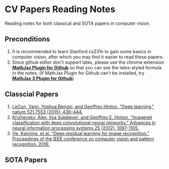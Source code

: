 # CV Papers Reading Notes
Reading notes for both classical and SOTA papers in computer vision.
## Preconditions
1. It is recommended to learn Stanford cs231n to gain some basics in computer vision, after which you may find it easier to read these papers.
2. Since github editor don't support latex, please use the chrome extension [**MathJax Plugin for Github**](https://chrome.google.com/webstore/detail/mathjax-plugin-for-github/ioemnmodlmafdkllaclgeombjnmnbima) so that you can see the latex-styled formula in the notes. (If MathJax Plugin for Github can't be installed, try [**MathJax 3 Plugin for Github**](https://chrome.google.com/webstore/detail/mathjax-3-plugin-for-gith/peoghobgdhejhcmgoppjpjcidngdfkod/related))

## Classcial Papers
1. [LeCun, Yann, Yoshua Bengio, and Geoffrey Hinton. "Deep learning." nature 521.7553 (2015): 436-444.](classical/1.%20Deep%20learning.md)
2. [Krizhevsky, Alex, Ilya Sutskever, and Geoffrey E. Hinton. "Imagenet classification with deep convolutional neural networks." Advances in neural information processing systems 25 (2012): 1097-1105.](classical/2.%20AlexNet.md)
3. [He, Kaiming, et al. "Deep residual learning for image recognition." Proceedings of the IEEE conference on computer vision and pattern recognition. 2016.](classical/3.%20ResNet.md)

## SOTA Papers
